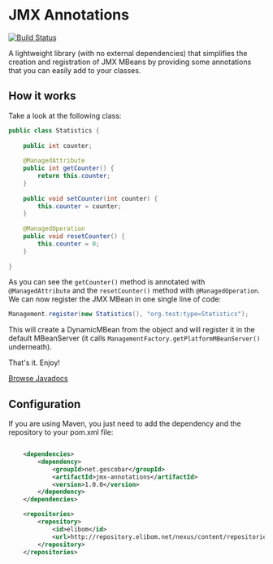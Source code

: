# JMX Annotations

[![Build Status](https://buildhive.cloudbees.com/job/germanescobar/job/jmx-annotations/badge/icon)](https://buildhive.cloudbees.com/job/germanescobar/job/jmx-annotations/)

A lightweight library (with no external dependencies) that simplifies the creation and registration of JMX MBeans by providing some annotations that you can easily add to your classes.

## How it works

Take a look at the following class:

```java
public class Statistics {
	
	public int counter;
	
	@ManagedAttribute
	public int getCounter() {
		return this.counter;
	}
	
	public void setCounter(int counter) {
		this.counter = counter;
	}
	
	@ManagedOperation
	public void resetCounter() {
		this.counter = 0;
	}
	
}
```

As you can see the `getCounter()` method is annotated with `@ManagedAttribute` and the `resetCounter()` method with `@ManagedOperation`. We can now register the JMX MBean in one single line of code:

```java
Management.register(new Statistics(), "org.test:type=Statistics");
```

This will create a DynamicMBean from the object and will register it in the default MBeanServer (it calls `ManagementFactory.getPlatformMBeanServer()` underneath).

That's it. Enjoy!

[Browse Javadocs](http://germanescobar.net/projects/jmx-annotations/api/1.0.0/)

## Configuration

If you are using Maven, you just need to add the dependency and the repository to your pom.xml file:

```xml

    <dependencies>
        <dependency>
            <groupId>net.gescobar</groupId>
            <artifactId>jmx-annotations</artifactId>
            <version>1.0.0</version>
        </dependency>
    </dependencies>

    <repositories>
        <repository>  
            <id>elibom</id>  
            <url>http://repository.elibom.net/nexus/content/repositories/releases</url>  
        </repository>
    </repositories>

```